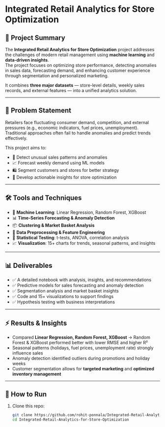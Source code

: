 # Integrated Retail Analytics for Store Optimization  

## 📌 Project Summary  
The **Integrated Retail Analytics for Store Optimization** project addresses the challenges of modern retail management using **machine learning** and **data-driven insights**.  
The project focuses on optimizing store performance, detecting anomalies in sales data, forecasting demand, and enhancing customer experience through segmentation and personalized marketing.  

It combines **three major datasets** — store-level details, weekly sales records, and external features — into a unified analytics solution.  

---

## 🎯 Problem Statement  
Retailers face fluctuating consumer demand, competition, and external pressures (e.g., economic indicators, fuel prices, unemployment).  
Traditional approaches often fail to handle anomalies and predict trends effectively.  

This project aims to:  
- 🔎 Detect unusual sales patterns and anomalies  
- 📈 Forecast weekly demand using ML models  
- 🛍️ Segment customers and stores for better strategy  
- 🎯 Develop actionable insights for store optimization  

---

## 🛠️ Tools and Techniques  
- 🤖 **Machine Learning**: Linear Regression, Random Forest, XGBoost  
- 📊 **Time-Series Forecasting & Anomaly Detection**  
- 📦 **Clustering & Market Basket Analysis**  
- 🧹 **Data Preprocessing & Feature Engineering**  
- 📐 **Statistical Testing**: t-tests, ANOVA, correlation analysis  
- 📈 **Visualization**: 15+ charts for trends, seasonal patterns, and insights  

---

## 📊 Deliverables  
- ✅ A detailed notebook with analysis, insights, and recommendations  
- ✅ Predictive models for sales forecasting and anomaly detection  
- ✅ Segmentation analysis and market basket insights  
- ✅ Code and 15+ visualizations to support findings  
- ✅ Hypothesis testing with business interpretations  

---

## ⚡ Results & Insights  
- Compared **Linear Regression, Random Forest, XGBoost** → Random Forest & XGBoost performed better with lower RMSE and higher R²  
- Seasonal patterns (holidays, fuel prices, unemployment rate) strongly influence sales  
- Anomaly detection identified outliers during promotions and holiday weeks  
- Customer segmentation allows for **targeted marketing** and **optimized inventory management**  

---

## 🚀 How to Run  
1. Clone this repo:  
   ```bash
   git clone https://github.com/rohit-ponnala/Integrated-Retail-Analytics-for-Store-Optimization.git
   cd Integrated-Retail-Analytics-for-Store-Optimization


